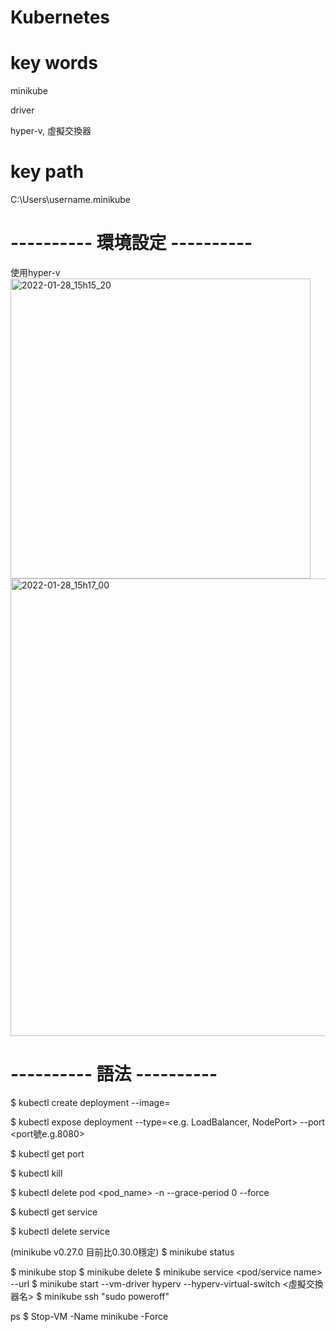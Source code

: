 # Kubernetes


# key words
minikube


driver


hyper-v, 虛擬交換器

# key path
C:\Users\username\.minikube


# ---------- 環境設定 ----------
使用hyper-v
<img width="480" alt="2022-01-28_15h15_20" src="https://user-images.githubusercontent.com/66947341/151503677-9c6747f6-811d-4f93-b5cb-b46fed1ddc68.png">
<img width="732" alt="2022-01-28_15h17_00" src="https://user-images.githubusercontent.com/66947341/151503867-35ecb351-2a49-42a5-a9e0-214494379b83.png">

# ---------- 語法 ----------
$ kubectl create deployment <server name> --image=<image name>
  
  
$ kubectl expose deployment <server name> --type=<e.g. LoadBalancer, NodePort> --port <port號e.g.8080>

  
$ kubectl get port

  
$ kubectl kill

  
$ kubectl delete pod <pod_name> -n <namespace> --grace-period 0 --force

  
$ kubectl get service

  
$ kubectl delete service <service name>
  
(minikube v0.27.0 目前比0.30.0穩定)
$ minikube status
  
$ minikube stop
$ minikube delete
$ minikube service <pod/service name> --url
$ minikube start --vm-driver hyperv --hyperv-virtual-switch <虛擬交換器名>
$ minikube ssh "sudo poweroff"
  
  
ps $ Stop-VM -Name minikube -Force

